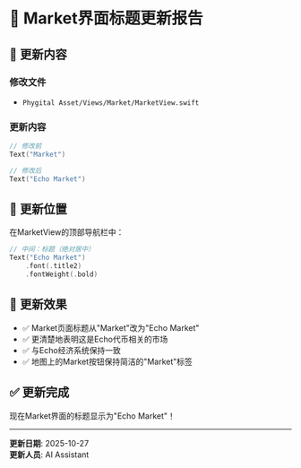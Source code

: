 # 📱 Market界面标题更新报告

## 🔄 更新内容

### 修改文件
- `Phygital Asset/Views/Market/MarketView.swift`

### 更新内容
```swift
// 修改前
Text("Market")

// 修改后  
Text("Echo Market")
```

## 📍 更新位置

在MarketView的顶部导航栏中：
```swift
// 中间：标题（绝对居中）
Text("Echo Market")
    .font(.title2)
    .fontWeight(.bold)
```

## 🎯 更新效果

- ✅ Market页面标题从"Market"改为"Echo Market"
- ✅ 更清楚地表明这是Echo代币相关的市场
- ✅ 与Echo经济系统保持一致
- ✅ 地图上的Market按钮保持简洁的"Market"标签

## ✅ 更新完成

现在Market界面的标题显示为"Echo Market"！

---
**更新日期**: 2025-10-27  
**更新人员**: AI Assistant
